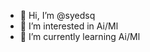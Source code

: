 - 👋 Hi, I’m @syedsq
- 👀 I’m interested in Ai/Ml
- 🌱 I’m currently learning Ai/Ml

<!---
syedsq/syedsq is a ✨ special ✨ repository because its `README.md` (this file) appears on your GitHub profile.
You can click the Preview link to take a look at your changes.
--->
